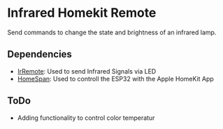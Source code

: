 # Infrared Homekit Remote
Send commands to change the state and brightness of an infrared lamp.

## Dependencies
- [IrRemote](https://github.com/Arduino-IRremote/Arduino-IRremote): Used to send Infrared Signals via LED
- [HomeSpan](https://github.com/HomeSpan/HomeSpan): Used to controll the ESP32 with the Apple HomeKit App

## ToDo
- Adding functionality to control color temperatur
  
